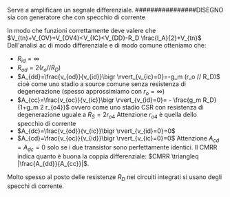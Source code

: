 Serve a amplificare un segnale differenziale.
################DISEGNO sia con generatore che con specchio di corrente

In modo che funzioni correttamente deve valere che $V_{tn}+V_{OV}+V_{OV4}<V_{IC}<V_{DD}-R_D \frac{I_A}{2}+V_{tn}$
Dall'analisi ac di modo differenziale e di modo comune otteniamo che:
* $R_{id}=\infty$
* $R_{od}=2(r_o//R_D)$
* $A_{dd}=\frac{v_{od}}{v_{id}}\bigr \rvert_{v_{ic}=0}=-g_m (r_o // R_D)$ cioè come uno stadio a source comune senza resistenza di degenerazione (spesso approssimiamo con $r_o=\infty$)
* $A_{cc}=\frac{v_{oc}}{v_{ic}}\bigr \rvert_{v_{id}=0}= - \frac{g_m R_D}{1+g_m 2 r_{o4}}$ ovvero come uno stadio CSR con resistenza di degenerazione uguale a $R_S = 2r_{o4}$ Attenzione $r_{o4}$ è quella dello specchio di corrente 
* $A_{dc}=\frac{v_{od}}{v_{ic}}\bigr \rvert_{v_{id}=0}=0$
* $A_{cd}=\frac{v_{oc}}{v_{id}}\bigr \rvert_{v_{ic}=0}=0$
Attenzione $A_{cd}=A_{dc}=0$ solo se i due transistor sono perfettamente identici.
Il CMRR indica quanto è buona la coppia differenziale: $CMRR \triangleq |\frac{A_{dd}}{A_{cc}}|$.

Molto spesso al posto delle resistenze $R_D$ nei circuiti integrati si usano degli specchi di corrente.
